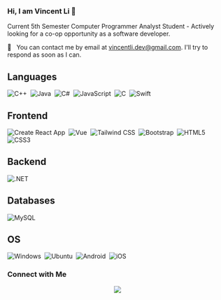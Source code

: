 ### Hi, I am Vincent Li 👋

Current 5th Semester Computer Programmer Analyst Student - Actively looking for a co-op opportunity as a software developer. 

:email: &nbsp; You can contact me by email at vincentli.dev@gmail.com. I'll try to respond as soon as I can.

## Languages
![C++](https://img.shields.io/badge/c++-%2300599C.svg?style=for-the-badge&logo=c%2B%2B&logoColor=white)&nbsp;
![Java](https://img.shields.io/badge/java-%23ED8B00.svg?style=for-the-badge&logo=java&logoColor=white)&nbsp;
![C#](https://img.shields.io/badge/c%23-%2300599C.svg?style=for-the-badge&logo=c-sharp&logoColor=white)&nbsp;
![JavaScript](https://img.shields.io/badge/javascript-%23ED8B00.svg?style=for-the-badge&logo=javascript&logoColor=%23F7DF1E)&nbsp;
![C](https://img.shields.io/badge/c-%2300599C.svg?style=for-the-badge&logo=c&logoColor=white)&nbsp;
![Swift](https://img.shields.io/static/v1?style=for-the-badge&message=Swift&color=F05138&logo=Swift&logoColor=FFFFFF&label=)

## Frontend
![Create React App](https://img.shields.io/static/v1?style=for-the-badge&message=Create+React+App&color=222222&logo=Create+React+App&logoColor=09D3AC&label=)&nbsp;
![Vue](https://img.shields.io/badge/vuejs-%2335495e.svg?style=for-the-badge&logo=vue-dot-js&logoColor=%234FC08D)&nbsp;
![Tailwind CSS](https://img.shields.io/static/v1?style=for-the-badge&message=Tailwind+CSS&color=222222&logo=Tailwind+CSS&logoColor=06B6D4&label=)&nbsp;
![Bootstrap](https://img.shields.io/badge/bootstrap-%23563D7C.svg?style=for-the-badge&logo=bootstrap&logoColor=white)&nbsp;
![HTML5](https://img.shields.io/badge/html5-%23E34F26.svg?style=for-the-badge&logo=html5&logoColor=white)&nbsp;
![CSS3](https://img.shields.io/badge/css3-%231572B6.svg?style=for-the-badge&logo=css3&logoColor=white)

## Backend
![.NET](https://img.shields.io/badge/-.NET-000000?style=flat-square&logo=.net&logoColor=white)&nbsp;

## Databases
![MySQL](https://img.shields.io/badge/mysql-040a61?style=for-the-badge&logo=mysql&logoColor=white)

## OS
![Windows](https://img.shields.io/badge/Windows-0078D6?style=for-the-badge&logo=windows&logoColor=white)&nbsp;
![Ubuntu](https://img.shields.io/badge/Ubuntu-E95420?style=for-the-badge&logo=ubuntu&logoColor=white)&nbsp;
![Android](https://img.shields.io/badge/Android-3DDC84?style=for-the-badge&logo=android&logoColor=white)&nbsp;
![iOS](https://img.shields.io/static/v1?style=for-the-badge&message=iOS&color=000000&logo=iOS&logoColor=FFFFFF&label=)

### Connect with Me
<p align="center">
  <a href="https://www.linkedin.com/in/vincent-li-vl/"><img src="https://img.shields.io/badge/-Vincent%20Li-0077b5?style=flat-square&logo=linkedin&logoColor=white"/></a>
</p>
<!--
**vince212121/vince212121** is a ✨ _special_ ✨ repository because its `README.md` (this file) appears on your GitHub profile.

Icons: 
https://github.com/progfay/shields-with-icon/blob/master/README.md

Here are some ideas to get you started:

- 🔭 I’m currently working on ...
- 🌱 I’m currently learning ...
- 👯 I’m looking to collaborate on ...
- 🤔 I’m looking for help with ...
- 💬 Ask me about ...
- 📫 How to reach me: ...
- 😄 Pronouns: ...
- ⚡ Fun fact: ...
-->
